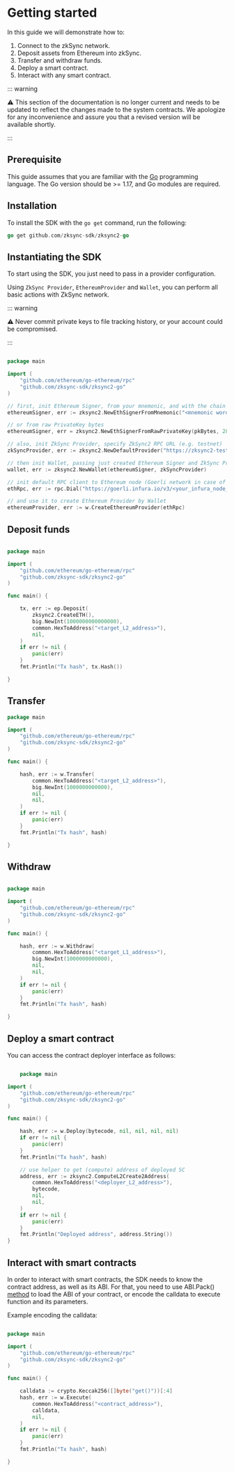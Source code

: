 # Getting started

In this guide we will demonstrate how to:

1. Connect to the zkSync network.
2. Deposit assets from Ethereum into zkSync.
3. Transfer and withdraw funds.
4. Deploy a smart contract.
5. Interact with any smart contract.

::: warning

⚠️ This section of the documentation is no longer current and needs to be updated to reflect the changes made to the system contracts. We apologize for any inconvenience and assure you that a revised version will be available shortly.

:::

## Prerequisite

This guide assumes that you are familiar with the [Go](https://go.dev/doc/) programming language.
The Go version should be >= 1.17, and Go modules are required.

## Installation

To install the SDK with the `go get` command, run the following:

```go
go get github.com/zksync-sdk/zksync2-go

```

## Instantiating the SDK

To start using the SDK, you just need to pass in a provider configuration.

Using `ZkSync Provider`, `EthereumProvider` and `Wallet`, you can perform all basic actions with ZkSync network.

::: warning

⚠️ Never commit private keys to file tracking history, or your account could be compromised.

:::

```go

package main

import (
    "github.com/ethereum/go-ethereum/rpc"
    "github.com/zksync-sdk/zksync2-go"
)

// first, init Ethereum Signer, from your mnemonic, and with the chain Id (in zkSync testnet case, 280)
ethereumSigner, err := zksync2.NewEthSignerFromMnemonic("<mnemonic words>", 280)

// or from raw PrivateKey bytes
ethereumSigner, err = zksync2.NewEthSignerFromRawPrivateKey(pkBytes, 280)

// also, init ZkSync Provider, specify ZkSync2 RPC URL (e.g. testnet)
zkSyncProvider, err := zksync2.NewDefaultProvider("https://zksync2-testnet.zksync.dev")

// then init Wallet, passing just created Ethereum Signer and ZkSync Provider
wallet, err := zksync2.NewWallet(ethereumSigner, zkSyncProvider)

// init default RPC client to Ethereum node (Goerli network in case of ZkSync2 testnet)
ethRpc, err := rpc.Dial("https://goerli.infura.io/v3/<your_infura_node_id>")

// and use it to create Ethereum Provider by Wallet
ethereumProvider, err := w.CreateEthereumProvider(ethRpc)

```

## Deposit funds

```go

package main

import (
    "github.com/ethereum/go-ethereum/rpc"
    "github.com/zksync-sdk/zksync2-go"
)

func main() {

    tx, err := ep.Deposit(
        zksync2.CreateETH(),
        big.NewInt(1000000000000000),
        common.HexToAddress("<target_L2_address>"),
        nil,
    )
    if err != nil {
        panic(err)
    }
    fmt.Println("Tx hash", tx.Hash())

}

```

## Transfer

```go
package main

import (
    "github.com/ethereum/go-ethereum/rpc"
    "github.com/zksync-sdk/zksync2-go"
)

func main() {

    hash, err := w.Transfer(
        common.HexToAddress("<target_L2_address>"),
        big.NewInt(1000000000000),
        nil,
        nil,
    )
    if err != nil {
        panic(err)
    }
    fmt.Println("Tx hash", hash)

}

```

## Withdraw

```go

package main

import (
    "github.com/ethereum/go-ethereum/rpc"
    "github.com/zksync-sdk/zksync2-go"
)

func main() {

    hash, err := w.Withdraw(
        common.HexToAddress("<target_L1_address>"),
        big.NewInt(1000000000000),
        nil,
        nil,
    )
    if err != nil {
        panic(err)
    }
    fmt.Println("Tx hash", hash)

}

```

## Deploy a smart contract

You can access the contract deployer interface as follows:

```go

    package main

import (
    "github.com/ethereum/go-ethereum/rpc"
    "github.com/zksync-sdk/zksync2-go"
)

func main() {

    hash, err := w.Deploy(bytecode, nil, nil, nil, nil)
    if err != nil {
        panic(err)
    }
    fmt.Println("Tx hash", hash)

    // use helper to get (compute) address of deployed SC
    address, err := zksync2.ComputeL2Create2Address(
        common.HexToAddress("<deployer_L2_address>"),
        bytecode,
        nil,
        nil,
    )
    if err != nil {
        panic(err)
    }
    fmt.Println("Deployed address", address.String())
}

```

## Interact with smart contracts

In order to interact with smart contracts, the SDK needs to know the contract address, as well as its ABI. For that, you need to use ABI.Pack() [method](https://github.com/ethereum/go-ethereum/accounts/abi) to load the ABI of your contract, or encode the calldata to execute function and its parameters.

Example encoding the calldata:

```go

package main

import (
    "github.com/ethereum/go-ethereum/rpc"
    "github.com/zksync-sdk/zksync2-go"
)

func main() {

    calldata := crypto.Keccak256([]byte("get()"))[:4]
    hash, err := w.Execute(
        common.HexToAddress("<contract_address>"),
        calldata,
        nil,
    )
    if err != nil {
        panic(err)
    }
    fmt.Println("Tx hash", hash)

}

```
